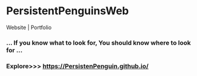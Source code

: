 # PersistentPenguinsWeb
Website | Portfolio

### ... If you know what to look for, You should know where to look for ...
### Explore>>> https://PersistenPenguin.github.io/
